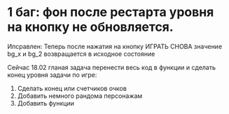 # 1 баг: фон после рестарта уровня на кнопку не обновляется. 
Ипсравлен: Теперь после нажатия на кнопку ИГРАТЬ СНОВА значение bg_x  и bg_2 возвращается в исходное состояние

Сейчас 18.02 гланая задача перенести весь код в функции и сделать конец уровня 
задачи по игре: 
1. Сделать конец или счетчиков очков
3. Добавить немного рандома персонажам
4. Добавить функции

